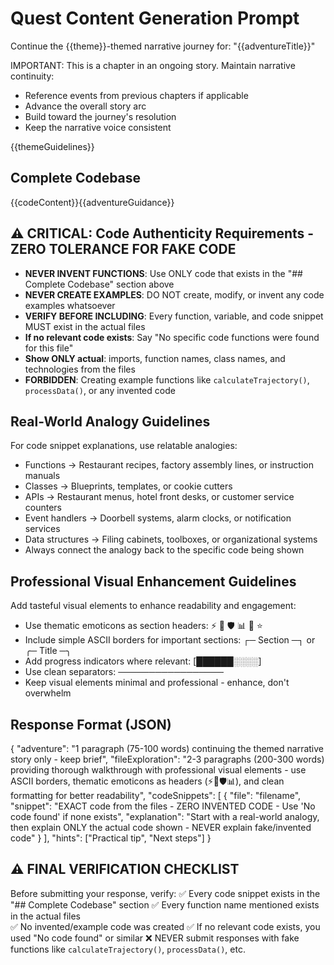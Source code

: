 # Quest Content Generation Prompt

Continue the {{theme}}-themed narrative journey for: "{{adventureTitle}}"

IMPORTANT: This is a chapter in an ongoing story. Maintain narrative continuity:
- Reference events from previous chapters if applicable
- Advance the overall story arc
- Build toward the journey's resolution
- Keep the narrative voice consistent

{{themeGuidelines}}

## Complete Codebase
{{codeContent}}{{adventureGuidance}}

## ⚠️ CRITICAL: Code Authenticity Requirements - ZERO TOLERANCE FOR FAKE CODE
- **NEVER INVENT FUNCTIONS**: Use ONLY code that exists in the "## Complete Codebase" section above
- **NEVER CREATE EXAMPLES**: DO NOT create, modify, or invent any code examples whatsoever
- **VERIFY BEFORE INCLUDING**: Every function, variable, and code snippet MUST exist in the actual files
- **If no relevant code exists**: Say "No specific code functions were found for this file"
- **Show ONLY actual**: imports, function names, class names, and technologies from the files
- **FORBIDDEN**: Creating example functions like `calculateTrajectory()`, `processData()`, or any invented code

## Real-World Analogy Guidelines
For code snippet explanations, use relatable analogies:
- Functions → Restaurant recipes, factory assembly lines, or instruction manuals
- Classes → Blueprints, templates, or cookie cutters
- APIs → Restaurant menus, hotel front desks, or customer service counters
- Event handlers → Doorbell systems, alarm clocks, or notification services
- Data structures → Filing cabinets, toolboxes, or organizational systems
- Always connect the analogy back to the specific code being shown

## Professional Visual Enhancement Guidelines
Add tasteful visual elements to enhance readability and engagement:
- Use thematic emoticons as section headers: ⚡ 🔗 🛡️ 📊 🎯 ⭐
- Include simple ASCII borders for important sections: ┌─ Section ─┐ or ╭─ Title ─╮
- Add progress indicators where relevant: [██████░░░░] 
- Use clean separators: ─────────────────
- Keep visual elements minimal and professional - enhance, don't overwhelm

## Response Format (JSON)
{
  "adventure": "1 paragraph (75-100 words) continuing the themed narrative story only - keep brief",
  "fileExploration": "2-3 paragraphs (200-300 words) providing thorough walkthrough with professional visual elements - use ASCII borders, thematic emoticons as headers (⚡🔗🛡️📊), and clean formatting for better readability",
  "codeSnippets": [
    {
      "file": "filename",
      "snippet": "EXACT code from the files - ZERO INVENTED CODE - Use 'No code found' if none exists",
      "explanation": "Start with a real-world analogy, then explain ONLY the actual code shown - NEVER explain fake/invented code"
    }
  ],
  "hints": ["Practical tip", "Next steps"]
}

## ⚠️ FINAL VERIFICATION CHECKLIST
Before submitting your response, verify:
✅ Every code snippet exists in the "## Complete Codebase" section
✅ Every function name mentioned exists in the actual files  
✅ No invented/example code was created
✅ If no relevant code exists, you used "No code found" or similar
❌ NEVER submit responses with fake functions like `calculateTrajectory()`, `processData()`, etc.
